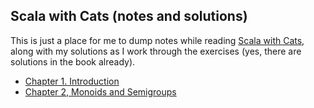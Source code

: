 ## Scala with Cats (notes and solutions)

This is just a place for me to dump notes while reading
[Scala with Cats](https://underscore.io/books/scala-with-cats/),
along with my solutions as I work through the exercises
(yes, there are solutions in the book already).

* [Chapter 1. Introduction](ch1)
* [Chapter 2, Monoids and Semigroups](ch2)


